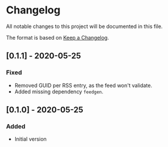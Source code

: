 # Changelog
All notable changes to this project will be documented in this file.

The format is based on [Keep a Changelog](https://keepachangelog.com/en/1.0.0/).

## [0.1.1] - 2020-05-25
### Fixed
- Removed GUID per RSS entry, as the feed won't validate.
- Added missing dependency `feedgen`.

## [0.1.0] - 2020-05-25
### Added
- Initial version
